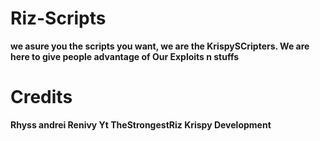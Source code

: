 # Riz-Scripts
**we asure you the scripts you want, we are the KrispySCripters. We are here to give people advantage of Our Exploits n stuffs**

# Credits
**Rhyss andrei
Renivy Yt
TheStrongestRiz
Krispy Development**
